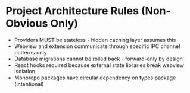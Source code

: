 # Project Architecture Rules (Non-Obvious Only)

- Providers MUST be stateless - hidden caching layer assumes this
- Webview and extension communicate through specific IPC channel patterns only
- Database migrations cannot be rolled back - forward-only by design
- React hooks required because external state libraries break webview isolation
- Monorepo packages have circular dependency on types package (intentional)